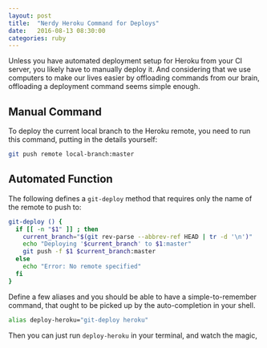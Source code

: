 ```yaml
---
layout: post
title:  "Nerdy Heroku Command for Deploys"
date:   2016-08-13 08:30:00
categories: ruby
---
```


Unless you have automated deployment setup for Heroku from your CI server,
you likely have to manually deploy it. And considering that we use computers
to make our lives easier by offloading commands from our brain, offloading
a deployment command seems simple enough.

## Manual Command

To deploy the current local branch to the Heroku remote, you need to run this
command, putting in the details yourself:

```sh
git push remote local-branch:master
```

## Automated Function

The following defines a `git-deploy` method that requires only the name of
the remote to push to:

```sh
git-deploy () {
  if [[ -n "$1" ]] ; then
    current_branch="$(git rev-parse --abbrev-ref HEAD | tr -d '\n')"
    echo "Deploying '$current_branch' to $1:master"
    git push -f $1 $current_branch:master
  else
    echo "Error: No remote specified"
  fi
}
```

Define a few aliases and you should be able to have a simple-to-remember
command, that ought to be picked up by the auto-completion in your shell.

```sh
alias deploy-heroku="git-deploy heroku"
```

Then you can just run `deploy-heroku` in your terminal, and watch the magic,
